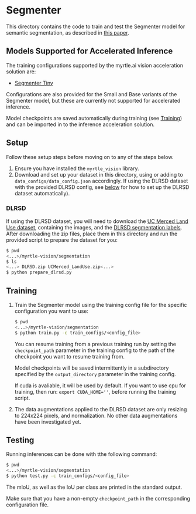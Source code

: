 # Segmenter

This directory contains the code to train and test the Segmenter model
for semantic segmentation, as described in [this
paper](https://arxiv.org/pdf/2105.05633.pdf).

## Models Supported for Accelerated Inference

The training configurations supported by the myrtle.ai vision acceleration
solution are:

- [Segmenter Tiny](train_configs/seg_tiny.json)

Configurations are also provided for the Small and Base variants of the
Segmenter model, but these are currently not supported for accelerated
inference.

Model checkpoints are saved automatically during training (see
[Training](#training)) and can be imported in to the inference acceleration
solution.

## Setup

Follow these setup steps before moving on to any of the steps below.

1. Ensure you have installed the `myrtle_vision` library.
2. Download and set up your dataset in this directory, using or adding to
   `data_configs/data_config.json` accordingly. If using the DLRSD dataset with
   the provided DLRSD config, see [below](#DLRSD) for how to set up the DLRSD
   dataset automatically).

### DLRSD

   If using the DLRSD dataset, you will need to download the [UC Merced Land Use
   dataset](http://weegee.vision.ucmerced.edu/datasets/landuse.html), containing
   the images, and the [DLRSD segmentation
   labels](https://sites.google.com/view/zhouwx/dataset). After downloading the
   zip files, place them in this directory and run the provided script to
   prepare the dataset for you:

   ```bash
   $ pwd
   <...>/myrtle-vision/segmentation
   $ ls
   <...> DLRSD.zip UCMerced_LandUse.zip<...>
   $ python prepare_dlrsd.py
   ```
## Training
1. Train the Segmenter model using the training config file for the
   specific configuration you want to use:

   ```bash
   $ pwd
   <...>/myrtle-vision/segmentation
   $ python train.py -c train_configs/<config_file>
   ```

   You can resume training from a previous training run by setting the
   `checkpoint_path` parameter in the training config to the path of the
   checkpoint you want to resume training from.

   Model checkpoints will be saved intermittently in a subdirectory specified by
   the `output_directory` parameter in the training config.

   If cuda is avaliable, it will be used by default. If you want to use cpu for
   training, then run:  `export CUDA_HOME=''`, before running the training script.

2. The data augmentations applied to the DLRSD dataset are only resizing to 224x224
   pixels, and normalization. No other data augmentations have been investigated yet.

## Testing
   Running inferences can be done with tthe following command:

   ```bash
   $ pwd
   <...>/myrtle-vision/segmentation
   $ python test.py -c train_configs/<config_file>
   ```
   The mIoU, as well as the IoU per class are printed in the standard output.

   Make sure that you have a non-empty `checkpoint_path` in the
   corresponding configuration file.


